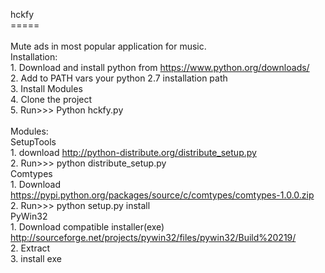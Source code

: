 hckfy<br/>
=====<br/>
<br/>
Mute ads in most popular application for music.<br/>
Installation:<br/>
	1. Download and install python from https://www.python.org/downloads/<br/>
	2. Add to PATH vars your python 2.7 installation path<br/>
	3. Install Modules<br/>
	4. Clone the project<br/>
	5. Run>>> Python hckfy.py<br/>
<br/>
Modules:<br/>
SetupTools<br/>
	1. download http://python-distribute.org/distribute_setup.py<br/>
	2. Run>>> python distribute_setup.py<br/>
Comtypes<br/>
	1. Download https://pypi.python.org/packages/source/c/comtypes/comtypes-1.0.0.zip<br/>
	2. Run>>> python setup.py install<br/>
PyWin32<br/>
	1. Download compatible installer(exe) http://sourceforge.net/projects/pywin32/files/pywin32/Build%20219/<br/>
	2. Extract<br/>
	3. install exe
